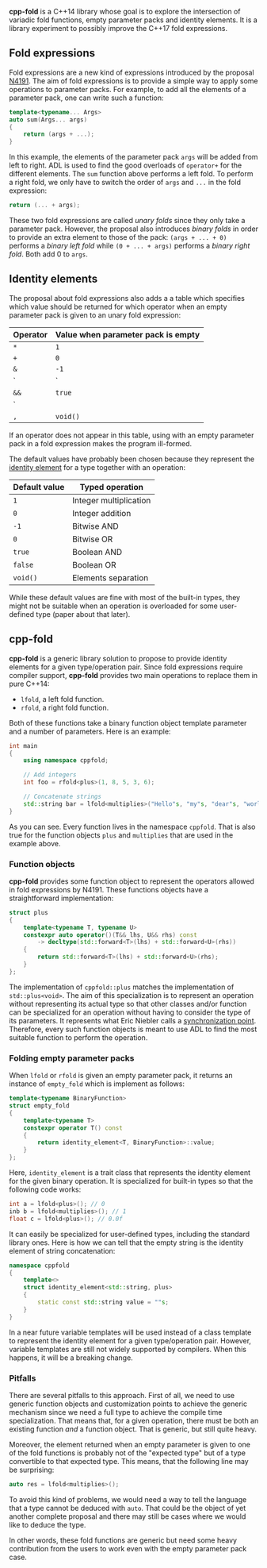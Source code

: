 **cpp-fold** is a C++14 library whose goal is to explore the intersection
of variadic fold functions, empty parameter packs and identity elements.
It is a library experiment to possibly improve the C++17 fold expressions.

## Fold expressions

Fold expressions are a new kind of expressions introduced by the proposal
[N4191](http://www.open-std.org/jtc1/sc22/wg21/docs/papers/2014/n4191.html).
The aim of fold expressions is to provide a simple way to apply some
operations to parameter packs. For example, to add all the elements of a
parameter pack, one can write such a function:

```cpp
template<typename... Args>
auto sum(Args... args)
{
    return (args + ...);
}
```

In this example, the elements of the parameter pack `args` will be added
from left to right. ADL is used to find the good overloads of `operator+`
for the different elements. The `sum` function above performs a left fold.
To perform a right fold, we only have to switch the order of `args` and
`...` in the fold expression:

```cpp
return (... + args);
```

These two fold expressions are called *unary folds* since they only take
a parameter pack. However, the proposal also introduces *binary folds* in
order to provide an extra element to those of the pack: `(args + ... + 0)`
performs a *binary left fold* while `(0 + ... + args)` performs a *binary
right fold*. Both add 0 to `args`.

## Identity elements

The proposal about fold expressions also adds a a table which specifies
which value should be returned for which operator when an empty parameter
pack is given to an unary fold expression:

Operator | Value when parameter pack is empty
-------- | ----------------------------------
`*` | `1`
`+` | `0`
`&` | `-1`
`|` | `0`
`&&` | `true`
`||` | `false`
`,` | `void()`

If an operator does not appear in this table, using with an empty
parameter pack in a fold expression makes the program ill-formed.

The default values have probably been chosen because they represent the
[identity element](https://en.wikipedia.org/wiki/Identity_element) for
a type together with an operation:

Default value | Typed operation
------------- | ---------------
`1` | Integer multiplication
`0` | Integer addition
`-1` | Bitwise AND
`0` | Bitwise OR
`true` | Boolean AND
`false` | Boolean OR
`void()` | Elements separation

While these default values are fine with most of the built-in types,
they might not be suitable when an operation is overloaded for some
user-defined type (paper about that later).

## cpp-fold

**cpp-fold** is a generic library solution to propose to provide identity
elements for a given type/operation pair. Since fold expressions require
compiler support, **cpp-fold** provides two main operations to replace
them in pure C++14:

* `lfold`, a left fold function.
* `rfold`, a right fold function.

Both of these functions take a binary function object template parameter
and a number of parameters. Here is an example:

```cpp
int main
{
    using namespace cppfold;

    // Add integers
    int foo = rfold<plus>(1, 8, 5, 3, 6);

    // Concatenate strings
    std::string bar = lfold<multiplies>("Hello"s, "my"s, "dear"s, "world."s);
}
```

As you can see. Every function lives in the namespace `cppfold`. That is
also true for the function objects `plus` and `multiplies` that are used
in the example above.

### Function objects

**cpp-fold** provides some function object to represent the operators
allowed in fold expressions by N4191. These functions objects have a
straightforward implementation:

```cpp
struct plus
{
    template<typename T, typename U>
    constexpr auto operator()(T&& lhs, U&& rhs) const
        -> decltype(std::forward<T>(lhs) + std::forward<U>(rhs))
    {
        return std::forward<T>(lhs) + std::forward<U>(rhs);
    }
};
```

The implementation of `cppfold::plus` matches the implementation of
`std::plus<void>`. The aim of this specialization is to represent an
operation without representing its actual type so that other classes
and/or function can be specialized for an operation without having to
consider the type of its parameters. It represents what Eric Niebler
calls a [synchronization point](http://ericniebler.com/2014/10/21/customization-point-design-in-c11-and-beyond/).
Therefore, every such function objects is meant to use ADL to find
the most suitable function to perform the operation.

### Folding empty parameter packs

When `lfold` or `rfold` is given an empty parameter pack, it returns
an instance of `empty_fold` which is implement as follows:

```cpp
template<typename BinaryFunction>
struct empty_fold
{
    template<typename T>
    constexpr operator T() const
    {
        return identity_element<T, BinaryFunction>::value;
    }
};
```

Here, `identity_element` is a trait class that represents the identity
element for the given binary operation. It is specialized for built-in
types so that the following code works:

```cpp
int a = lfold<plus>(); // 0
inb b = lfold<multiplies>(); // 1
float c = lfold<plus>(); // 0.0f
```

It can easily be specialized for user-defined types, including the
standard library ones. Here is how we can tell that the empty string
is the identity element of string concatenation:

```cpp
namespace cppfold
{
    template<>
    struct identity_element<std::string, plus>
    {
        static const std::string value = ""s;
    }
}
```

In a near future variable templates will be used instead of a class
template to represent the identity element for a given type/operation
pair. However, variable templates are still not widely supported by
compilers. When this happens, it will be a breaking change.

### Pitfalls

There are several pitfalls to this approach. First of all, we need to
use generic function objects and customization points to achieve the
generic mechanism since we need a full type to achieve the compile
time specialization. That means that, for a given operation, there must
be both an existing function *and* a function object. That is generic,
but still quite heavy.

Moreover, the element returned when an empty parameter is given to one
of the fold functions is probably not of the "expected type" but of a
type convertible to that expected type. This means, that the following
line may be surprising:

```cpp
auto res = lfold<multiplies>();
```

To avoid this kind of problems, we would need a way to tell the language
that a type cannot be deduced with `auto`. That could be the object of
yet another complete proposal and there may still be cases where we would
like to deduce the type.

In other words, these fold functions are generic but need some heavy
contribution from the users to work even with the empty parameter pack
case.


